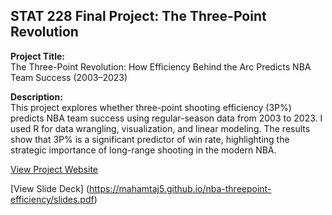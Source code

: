 ## STAT 228 Final Project: The Three-Point Revolution

**Project Title:**  
The Three-Point Revolution: How Efficiency Behind the Arc Predicts NBA Team Success (2003–2023)

**Description:**  
This project explores whether three-point shooting efficiency (3P%) predicts NBA team success using regular-season data from 2003 to 2023. I used R for data wrangling, visualization, and linear modeling. The results show that 3P% is a significant predictor of win rate, highlighting the strategic importance of long-range shooting in the modern NBA.

[View Project Website](https://mahamtaj5.github.io/nba-threepoint-efficiency/)  

[View Slide Deck] (https://mahamtaj5.github.io/nba-threepoint-efficiency/slides.pdf)

